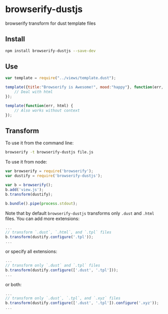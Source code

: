 browserify-dustjs
=================

browserify transform for dust template files

Install
-------
```bash
npm install browserify-dustjs --save-dev
```

Use
---
```js
var template = require("../views/template.dust");

template({title:"Browserify is Awesome!", mood:"happy"}, function(err, html) {
    // Deal with html
});

template(function(err, html) {
    // Also works without context
});
```

Transform
---------
To use it from the command line:
```bash
browserify -t browserify-dustjs file.js
```

To use it from node:
```js
var browserify = require('browserify');
var dustify = require('browserify-dustjs');

var b = browserify();
b.add('view.js');
b.transform(dustify);

b.bundle().pipe(process.stdout);
```

Note that by default `browserify-dustjs` transforms only `.dust` and `.html` files. You can add more extensions:
```js
...
// transform `.dust`, `.html`, and `.tpl` files
b.transform(dustify.configure('.tpl'));
...
```
or specify all extensions:
```js
...
// transform only `.dust` and `.tpl` files
b.transform(dustify.configure(['.dust', '.tpl']));
...
```
or both:
```js
...
// transform only `.dust`, `.tpl`, and `.xyz` files
b.transform(dustify.configure(['.dust', '.tpl']).configure('.xyz'));
...
```
